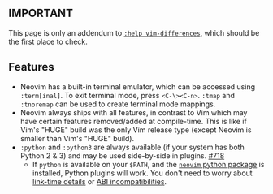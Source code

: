 ## **IMPORTANT**

This page is only an addendum to [`:help vim-differences`](http://neovim.io/doc/user/vim_diff.html#vim-differences), which should be the first place to check.

## Features

* Neovim has a built-in terminal emulator, which can be accessed using `:term[inal]`. To exit terminal mode, press `<C-\><C-n>`. `:tmap` and `:tnoremap` can be used to create terminal mode mappings.
* Neovim always ships with all features, in contrast to Vim which may have certain features removed/added at compile-time. This is like if Vim's "HUGE" build was the only Vim release type (except Neovim is smaller than Vim's "HUGE" build).
* `:python` and `:python3` are always available (if your system has both Python 2 & 3) and may be used side-by-side in plugins. [#718](https://github.com/neovim/neovim/issues/718#issuecomment-47589739)
    * If `python` is available on your `$PATH`, and the [`neovim` python package](https://pypi.python.org/pypi/neovim/) is installed, Python plugins will work. You don't need to worry about [link-time details](https://github.com/Valloric/YouCompleteMe/issues/8#issuecomment-34374807) or [ABI incompatibilities](https://groups.google.com/d/msg/vim_use/l8TY2EiXNwk/A9Ef-ozbjKoJ).